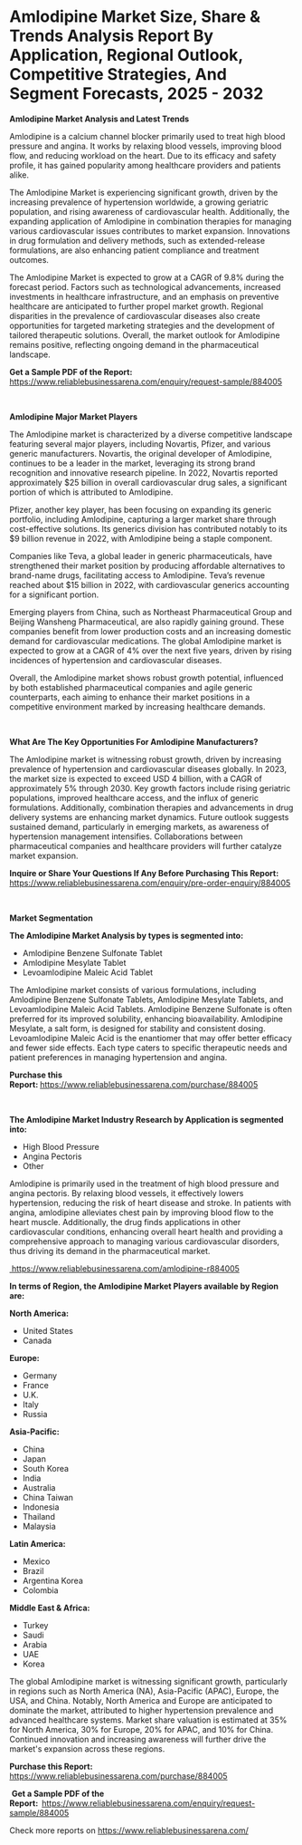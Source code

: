 <p><h1>Amlodipine Market Size, Share & Trends Analysis Report By Application, Regional Outlook, Competitive Strategies, And Segment Forecasts, 2025 - 2032</h1></p><p><strong>Amlodipine Market Analysis and Latest Trends</strong></p>
<p><p>Amlodipine is a calcium channel blocker primarily used to treat high blood pressure and angina. It works by relaxing blood vessels, improving blood flow, and reducing workload on the heart. Due to its efficacy and safety profile, it has gained popularity among healthcare providers and patients alike.</p><p>The Amlodipine Market is experiencing significant growth, driven by the increasing prevalence of hypertension worldwide, a growing geriatric population, and rising awareness of cardiovascular health. Additionally, the expanding application of Amlodipine in combination therapies for managing various cardiovascular issues contributes to market expansion. Innovations in drug formulation and delivery methods, such as extended-release formulations, are also enhancing patient compliance and treatment outcomes.</p><p>The Amlodipine Market is expected to grow at a CAGR of 9.8% during the forecast period. Factors such as technological advancements, increased investments in healthcare infrastructure, and an emphasis on preventive healthcare are anticipated to further propel market growth. Regional disparities in the prevalence of cardiovascular diseases also create opportunities for targeted marketing strategies and the development of tailored therapeutic solutions. Overall, the market outlook for Amlodipine remains positive, reflecting ongoing demand in the pharmaceutical landscape.</p></p>
<p><strong>Get a Sample PDF of the Report:&nbsp;</strong> <a href="https://www.reliablebusinessarena.com/enquiry/request-sample/884005?utm_campaign=3254&utm_medium=2&utm_source=Github&utm_content=ia&utm_term=08032025&utm_id=amlodipine">https://www.reliablebusinessarena.com/enquiry/request-sample/884005</a></p>
<p>&nbsp;</p>
<p><strong>Amlodipine Major Market Players</strong></p>
<p><p>The Amlodipine market is characterized by a diverse competitive landscape featuring several major players, including Novartis, Pfizer, and various generic manufacturers. Novartis, the original developer of Amlodipine, continues to be a leader in the market, leveraging its strong brand recognition and innovative research pipeline. In 2022, Novartis reported approximately $25 billion in overall cardiovascular drug sales, a significant portion of which is attributed to Amlodipine.</p><p>Pfizer, another key player, has been focusing on expanding its generic portfolio, including Amlodipine, capturing a larger market share through cost-effective solutions. Its generics division has contributed notably to its $9 billion revenue in 2022, with Amlodipine being a staple component.</p><p>Companies like Teva, a global leader in generic pharmaceuticals, have strengthened their market position by producing affordable alternatives to brand-name drugs, facilitating access to Amlodipine. Teva’s revenue reached about $15 billion in 2022, with cardiovascular generics accounting for a significant portion.</p><p>Emerging players from China, such as Northeast Pharmaceutical Group and Beijing Wansheng Pharmaceutical, are also rapidly gaining ground. These companies benefit from lower production costs and an increasing domestic demand for cardiovascular medications. The global Amlodipine market is expected to grow at a CAGR of 4% over the next five years, driven by rising incidences of hypertension and cardiovascular diseases.</p><p>Overall, the Amlodipine market shows robust growth potential, influenced by both established pharmaceutical companies and agile generic counterparts, each aiming to enhance their market positions in a competitive environment marked by increasing healthcare demands.</p></p>
<p>&nbsp;</p>
<p><strong>What Are The Key Opportunities For Amlodipine Manufacturers?</strong></p>
<p><p>The Amlodipine market is witnessing robust growth, driven by increasing prevalence of hypertension and cardiovascular diseases globally. In 2023, the market size is expected to exceed USD 4 billion, with a CAGR of approximately 5% through 2030. Key growth factors include rising geriatric populations, improved healthcare access, and the influx of generic formulations. Additionally, combination therapies and advancements in drug delivery systems are enhancing market dynamics. Future outlook suggests sustained demand, particularly in emerging markets, as awareness of hypertension management intensifies. Collaborations between pharmaceutical companies and healthcare providers will further catalyze market expansion.</p></p>
<p><strong>Inquire or Share Your Questions If Any Before Purchasing This Report:</strong> <a href="https://www.reliablebusinessarena.com/enquiry/pre-order-enquiry/884005?utm_campaign=3254&utm_medium=2&utm_source=Github&utm_content=ia&utm_term=08032025&utm_id=amlodipine">https://www.reliablebusinessarena.com/enquiry/pre-order-enquiry/884005</a></p>
<p>&nbsp;</p>
<p><strong>Market Segmentation</strong></p>
<p><strong>The Amlodipine Market Analysis by types is segmented into:</strong></p>
<p><ul><li>Amlodipine Benzene Sulfonate Tablet</li><li>Amlodipine Mesylate Tablet</li><li>Levoamlodipine Maleic Acid Tablet</li></ul></p>
<p><p>The Amlodipine market consists of various formulations, including Amlodipine Benzene Sulfonate Tablets, Amlodipine Mesylate Tablets, and Levoamlodipine Maleic Acid Tablets. Amlodipine Benzene Sulfonate is often preferred for its improved solubility, enhancing bioavailability. Amlodipine Mesylate, a salt form, is designed for stability and consistent dosing. Levoamlodipine Maleic Acid is the enantiomer that may offer better efficacy and fewer side effects. Each type caters to specific therapeutic needs and patient preferences in managing hypertension and angina.</p></p>
<p><strong>Purchase this Report:&nbsp;</strong><a href="https://www.reliablebusinessarena.com/purchase/884005?utm_campaign=3254&utm_medium=2&utm_source=Github&utm_content=ia&utm_term=08032025&utm_id=amlodipine">https://www.reliablebusinessarena.com/purchase/884005</a></p>
<p>&nbsp;</p>
<p><strong>The Amlodipine Market Industry Research by Application is segmented into:</strong></p>
<p><ul><li>High Blood Pressure</li><li>Angina Pectoris</li><li>Other</li></ul></p>
<p><p>Amlodipine is primarily used in the treatment of high blood pressure and angina pectoris. By relaxing blood vessels, it effectively lowers hypertension, reducing the risk of heart disease and stroke. In patients with angina, amlodipine alleviates chest pain by improving blood flow to the heart muscle. Additionally, the drug finds applications in other cardiovascular conditions, enhancing overall heart health and providing a comprehensive approach to managing various cardiovascular disorders, thus driving its demand in the pharmaceutical market.</p></p>
<p><a href="https://www.reliablebusinessarena.com/amlodipine-r884005?utm_campaign=3254&utm_medium=2&utm_source=Github&utm_content=ia&utm_term=08032025&utm_id=amlodipine">&nbsp;https://www.reliablebusinessarena.com/amlodipine-r884005</a></p>
<p><strong>In terms of Region, the Amlodipine Market Players available by Region are:</strong></p>
<p>
    <p> <strong> North America: </strong>
        <ul>
            <li>United States</li>
            <li>Canada</li>
        </ul>
        </p> 
    <p> <strong> Europe: </strong>
        <ul>
            <li>Germany</li>
            <li>France</li>
            <li>U.K.</li>
            <li>Italy</li>
            <li>Russia</li>
        </ul>
        </p> 
    <p> <strong> Asia-Pacific: </strong>
        <ul>
            <li>China</li>
            <li>Japan</li>
            <li>South Korea</li>
            <li>India</li>
            <li>Australia</li>
            <li>China Taiwan</li>
            <li>Indonesia</li>
            <li>Thailand</li>
            <li>Malaysia</li>
        </ul>
        </p> 
    <p> <strong> Latin America: </strong>
        <ul>
            <li>Mexico</li>
            <li>Brazil</li>
            <li>Argentina Korea</li>
            <li>Colombia</li>
        </ul>
        </p> 
    <p> <strong> Middle East & Africa: </strong>
        <ul>
            <li>Turkey</li>
            <li>Saudi</li>
            <li>Arabia</li>
            <li>UAE</li>
            <li>Korea</li>
        </ul>
    </p>
    </p>
<p><p>The global Amlodipine market is witnessing significant growth, particularly in regions such as North America (NA), Asia-Pacific (APAC), Europe, the USA, and China. Notably, North America and Europe are anticipated to dominate the market, attributed to higher hypertension prevalence and advanced healthcare systems. Market share valuation is estimated at 35% for North America, 30% for Europe, 20% for APAC, and 10% for China. Continued innovation and increasing awareness will further drive the market's expansion across these regions.</p></p>
<p><strong>Purchase this Report: </strong><a href="https://www.reliablebusinessarena.com/purchase/884005?utm_campaign=3254&utm_medium=2&utm_source=Github&utm_content=ia&utm_term=08032025&utm_id=amlodipine">https://www.reliablebusinessarena.com/purchase/884005</a></p>
<p>&nbsp;<strong>Get a Sample PDF of the Report:&nbsp;&nbsp;</strong><a href="https://www.reliablebusinessarena.com/enquiry/request-sample/884005?utm_campaign=3254&utm_medium=2&utm_source=Github&utm_content=ia&utm_term=08032025&utm_id=amlodipine">https://www.reliablebusinessarena.com/enquiry/request-sample/884005</a></p>
<p><strong></strong></p>
<p>Check more reports on <a href="https://www.reliablebusinessarena.com/?utm_campaign=3254&utm_medium=2&utm_source=Github&utm_content=ia&utm_term=08032025&utm_id=amlodipine">https://www.reliablebusinessarena.com/</a></p>